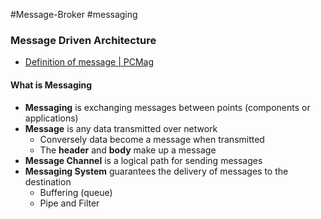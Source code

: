 #Message-Broker #messaging

### Message Driven Architecture

* [Definition of message | PCMag](https://www.pcmag.com/encyclopedia/term/message)

#### What is Messaging

* **Messaging** is exchanging messages between points (components or applications)
* **Message** is any data transmitted over network
	* Conversely data become a message when transmitted
	* The **header** and **body** make up a message
* **Message Channel** is a logical path for sending messages
* **Messaging System** guarantees the delivery of messages to the destination
	* Buffering (queue)
	* Pipe and Filter